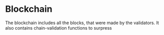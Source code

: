# Blockchain
The blockchain includes all the blocks, that were made by the validators. It also contains chain-validation functions to surpress
